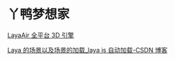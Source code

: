 # 丫鸭梦想家

[LayaAir 全平台 3D 引擎](https://layaair.layabox.com/#/)

[Laya 的场景以及场景的加载\_laya js 自动加载-CSDN 博客](https://blog.csdn.net/xuniwawa010/article/details/107190336)
